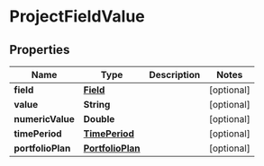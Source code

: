 
# ProjectFieldValue

## Properties
Name | Type | Description | Notes
------------ | ------------- | ------------- | -------------
**field** | [**Field**](Field.md) |  |  [optional]
**value** | **String** |  |  [optional]
**numericValue** | **Double** |  |  [optional]
**timePeriod** | [**TimePeriod**](TimePeriod.md) |  |  [optional]
**portfolioPlan** | [**PortfolioPlan**](PortfolioPlan.md) |  |  [optional]



